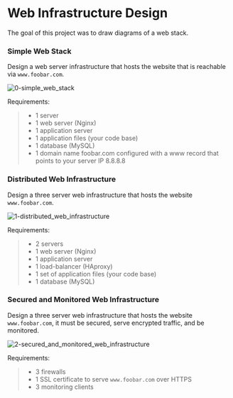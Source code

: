 # Web Infrastructure Design

The goal of this project was to draw diagrams of a web stack.

### Simple Web Stack
Design a web server infrastructure that hosts the website that is reachable via `www.foobar.com`.

![0-simple_web_stack](https://imgur.com/gallery/GCvjYrQ)

Requirements:
  > - 1 server
  > - 1 web server (Nginx)
  > - 1 application server
  > - 1 application files (your code base)
  > - 1 database (MySQL)
  > - 1 domain name foobar.com configured with a www record that points to your server IP 8.8.8.8


### Distributed Web Infrastructure
Design a three server web infrastructure that hosts the website `www.foobar.com`.

![1-distributed_web_infrastructure](https://imgur.com/gallery/WwT5xz8)

Requirements:
  > - 2 servers
  > - 1 web server (Nginx)
  > - 1 application server
  > - 1 load-balancer (HAproxy)
  > - 1 set of application files (your code base)
  > - 1 database (MySQL)

### Secured and Monitored Web Infrastructure
Design a three server web infrastructure that hosts the website `www.foobar.com`, it must be secured, serve encrypted traffic, and be monitored.

![2-secured_and_monitored_web_infrastructure](https://imgur.com/gallery/fAjF5gZ)

Requirements:
  > - 3 firewalls
  > - 1 SSL certificate to serve `www.foobar.com` over HTTPS
  > - 3 monitoring clients
